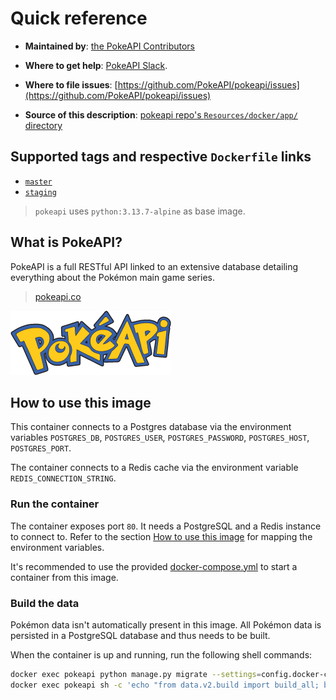 # Quick reference

- **Maintained by**:
    [the PokeAPI Contributors](https://github.com/PokeAPI/pokeapi/graphs/contributors)

- **Where to get help**:
    [PokeAPI Slack](http://pokeapi.slack.com/).

- **Where to file issues**:
    [https://github.com/PokeAPI/pokeapi/issues](https://github.com/PokeAPI/pokeapi/issues)

- **Source of this description**:
    [pokeapi repo's `Resources/docker/app/` directory](https://github.com/PokeAPI/pokeapi/blob/master/Resources/docker/app/README.md)

## Supported tags and respective `Dockerfile` links

- [`master`](https://github.com/PokeAPI/pokeapi/blob/master/Resources/docker/app/Dockerfile)
- [`staging`](https://github.com/PokeAPI/pokeapi/blob/staging/Resources/docker/app/Dockerfile)

> `pokeapi` uses `python:3.13.7-alpine` as base image.

## What is PokeAPI?

PokeAPI is a full RESTful API linked to an extensive database detailing everything about the Pokémon main game series.

> [pokeapi.co](https://pokeapi.co/)

![logo](https://raw.githubusercontent.com/PokeAPI/media/master/logo/pokeapi_256.png)

## How to use this image

This container connects to a Postgres database via the environment variables `POSTGRES_DB`, `POSTGRES_USER`, `POSTGRES_PASSWORD`, `POSTGRES_HOST`, `POSTGRES_PORT`.

The container connects to a Redis cache via the environment variable `REDIS_CONNECTION_STRING`.

### Run the container

The container exposes port `80`. It needs a PostgreSQL and a Redis instance to connect to. Refer to the section [How to use this image](#how-to-use-this-image) for mapping the environment variables.

It's recommended to use the provided [docker-compose.yml](https://github.com/PokeAPI/pokeapi/blob/master/docker-compose.yml) to start a container from this image.

### Build the data

Pokémon data isn't automatically present in this image. All Pokémon data is persisted in a PostgreSQL database and thus needs to be built.

When the container is up and running, run the following shell commands:

```sh
docker exec pokeapi python manage.py migrate --settings=config.docker-compose
docker exec pokeapi sh -c 'echo "from data.v2.build import build_all; build_all()" | python manage.py shell --settings=config.docker-compose'
```
